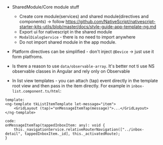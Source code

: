 - SharedModule/Core module stuff
  - Create core module(services) and shared module(directives and components) -> follow https://github.com/NativeScript/nativescript-starter-kits-utils/blob/master/docs/style-guide-app-template-ng.md
  - Export ui for nativescript in the shared module
  - `ModalDialogService` - there is no need to import anywhere
  - Do not import shared module in the app module.

- Platform directives can be simplified - don't inject `@Device` -> just use it form platfroms.
  
- Is there a reason to use `data/observable-array`. It's better not ti use NS observable classes in Angular and rely only on Observable


- In list view templates - you can attach (tap) event directly in the template root view and then pass in the item directly. For example in `inbox-list.component.ts/html`:
```
template:
<ng-template tkListItemTemplate let-message="item">
    <GridLayout (tap)="onMessageItemTap(message)">...</GridLayout>
</ng-template>

code:
onMessageItemTap(tappedInboxItem: any): void {
    this._navigationService.relativeRouterNavigation(["../inbox-detail", tappedInboxItem._id], this._activatedRoute);
}
```

